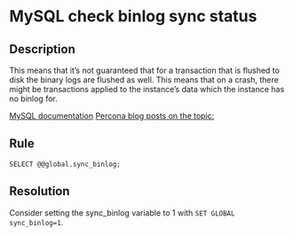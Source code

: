 # MySQL check binlog sync status

## Description
This means that it’s not guaranteed that for a transaction that is flushed to disk the binary logs are flushed as well. This means that on a crash, there might be transactions applied to the instance’s data which the instance has no binlog for.

[MySQL documentation](https://dev.mysql.com/doc/refman/5.7/en/replication-options-binary-log.html#sysvar_sync_binlog)
[Percona blog posts on the topic:](https://www.percona.com/blog/2018/05/04/how-binary-logs-and-filesystems-affect-mysql-performance/)



## Rule
`SELECT @@global.sync_binlog;`


## Resolution
Consider setting the sync_binlog variable to 1 with `SET GLOBAL sync_binlog=1`.
